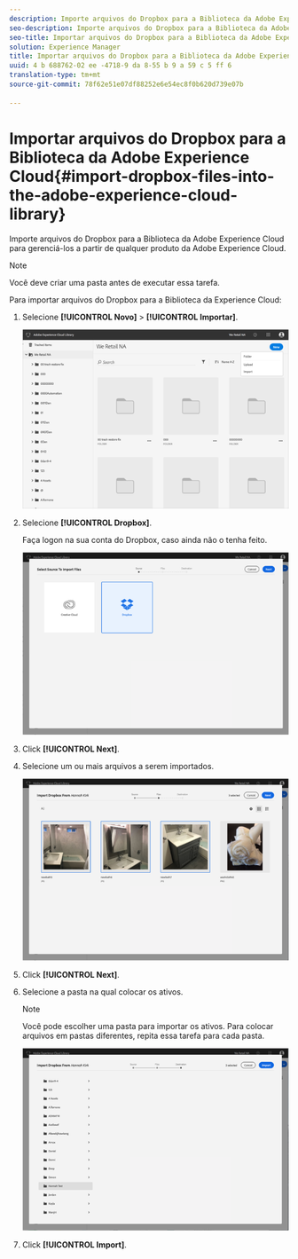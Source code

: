 ```yaml
---
description: Importe arquivos do Dropbox para a Biblioteca da Adobe Experience Cloud para gerenciá-los a partir de qualquer produto da Adobe Experience Cloud.
seo-description: Importe arquivos do Dropbox para a Biblioteca da Adobe Experience Cloud para gerenciá-los a partir de qualquer produto da Adobe Experience Cloud.
seo-title: Importar arquivos do Dropbox para a Biblioteca da Adobe Experience Cloud
solution: Experience Manager
title: Importar arquivos do Dropbox para a Biblioteca da Adobe Experience Cloud
uuid: 4 b 688762-02 ee -4718-9 da 8-55 b 9 a 59 c 5 ff 6
translation-type: tm+mt
source-git-commit: 78f62e51e07df88252e6e54ec8f0b620d739e07b

---
```



# Importar arquivos do Dropbox para a Biblioteca da Adobe Experience Cloud{#import-dropbox-files-into-the-adobe-experience-cloud-library}

Importe arquivos do Dropbox para a Biblioteca da Adobe Experience Cloud para gerenciá-los a partir de qualquer produto da Adobe Experience Cloud.

>[!NOTE]
>
>Você deve criar uma pasta antes de executar essa tarefa.

Para importar arquivos do Dropbox para a Biblioteca da Experience Cloud:

1. Selecione **[!UICONTROL Novo]** &gt; **[!UICONTROL Importar]**.

   ![](assets/library_new_folder_upload.png)

1. Selecione **[!UICONTROL Dropbox]**.

   Faça logon na sua conta do Dropbox, caso ainda não o tenha feito.

   ![](assets/library_import_db.png)

1. Click **[!UICONTROL Next]**.
1. Selecione um ou mais arquivos a serem importados.

   ![](assets/library_import_db_files_selected.png)

1. Click **[!UICONTROL Next]**.
1. Selecione a pasta na qual colocar os ativos.

   >[!NOTE]
   >
   >Você pode escolher uma pasta para importar os ativos. Para colocar arquivos em pastas diferentes, repita essa tarefa para cada pasta.

   ![](assets/library_import_db_folder_select.png)

1. Click **[!UICONTROL Import]**.

